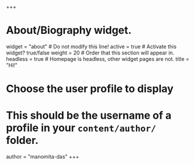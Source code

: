 +++
# About/Biography widget.
widget = "about"  # Do not modify this line!
active = true  # Activate this widget? true/false
weight = 20  # Order that this section will appear in.
headless = true  # Homepage is headless, other widget pages are not.
title = "Hi!"

# Choose the user profile to display
# This should be the username of a profile in your `content/author/` folder.
author = "manomita-das"
+++

